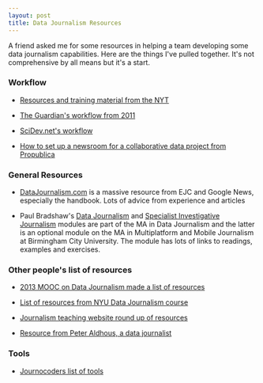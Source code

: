 ```yaml
---
layout: post
title: Data Journalism Resources
---
```


A friend asked me for some resources in helping a team developing some data journalism capabilities. Here are the things I've pulled together. It's not comprehensive by all means but it's a start.

### Workflow

- [Resources and training material from the NYT](https://open.nytimes.com/how-we-helped-our-reporters-learn-to-love-spreadsheets-adc43a93b919)

- [The Guardian's workflow from 2011](https://www.theguardian.com/news/datablog/2011/apr/07/data-journalism-workflow)

- [SciDev.net's workflow](https://www.scidev.net/global/journalism/practical-guide/data-journalism-how-to-find-stories-in-numbers.html)

- [How to set up a newsroom for a collaborative data project from  Propublica](https://www.propublica.org/nerds/collaborative-data-journalism-guide)

### General Resources

- [DataJournalism.com](http://DataJournalism.com) is a massive resource from EJC and Google News, especially the handbook. Lots of advice from experience and articles

- Paul Bradshaw's [Data Journalism](https://github.com/paulbradshaw/MED7373-Data-Journalism) and [Specialist Investigative Journalism](https://github.com/paulbradshaw/MED7369-Specialist-Investigative-Journalism) modules are part of the MA in Data Journalism and the latter is an optional module on the MA in Multiplatform and Mobile Journalism at Birmingham City University. The module has lots of links to readings, examples and exercises.

### Other people's list of resources

- [2013 MOOC on Data Journalism made a list of resources](https://www.slideshare.net/digitalamysw/data-drivenjournalismlinksmooc-sept13 )

- [List of resources from NYU Data Journalism course](http://www.smalldatajournalism.com/readings/ )

- [Journalism teaching website round up of resources](https://journalistsresource.org/tip-sheets/reporting/understanding-data-journalism-overview-tools-topics/)

- [Resource from Peter Aldhous, a data journalist](https://www.peteraldhous.com/resources.html )


### Tools

- [Journocoders list of tools](https://journocode.com/data-journalism-tools/  )
